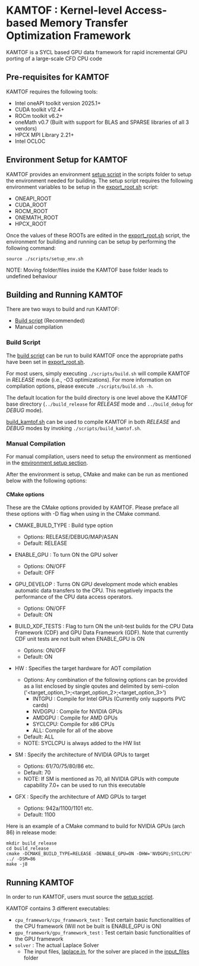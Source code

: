 # KAMTOF : Kernel-level Access-based Memory Transfer Optimization Framework

KAMTOF is a SYCL based GPU data framework for rapid incremental GPU porting of a large-scale CFD CPU code

## Pre-requisites for KAMTOF

KAMTOF requires the following tools:
- Intel oneAPI toolkit version 2025.1+
- CUDA toolkit v12.4+
- ROCm toolkit v6.2+
- oneMath v0.7 (Built with support for BLAS and SPARSE libraries of all 3 vendors)
- HPCX MPI Library 2.21+
- Intel OCLOC

<a name="env_setup"></a>
## Environment Setup for KAMTOF

KAMTOF provides an environment [setup script](scripts/setup_env.sh) in the scripts folder to setup the environment needed for building. The setup script requires the following environment variables to be setup in the [export_root.sh](scripts/export_roots.sh) script:

- ONEAPI_ROOT
- CUDA_ROOT
- ROCM_ROOT
- ONEMATH_ROOT
- HPCX_ROOT

Once the values of these ROOTs are edited in the [export_root.sh](scripts/export_roots.sh) script, the environment for building and running can be setup by performing the following command:

```
source ./scripts/setup_env.sh
```

NOTE: Moving folder/files inside the KAMTOF base folder leads to undefined behaviour   


## Building and Running KAMTOF

There are two ways to build and run KAMTOF:
- [Build script](scipts/build.sh) (Recommended)
- Manual compilation

### Build Script

The [build script](scipts/build.sh) can be run to build KAMTOF once the appropriate paths have been set in [export_root.sh](scripts/export_roots.sh).

For most users, simply executing `./scripts/build.sh` will compile KAMTOF in *RELEASE* mode (i.e., -O3 optimizations). For more information on compilation options, please execute `./scripts/build.sh -h`.

The default location for the build directory is one level above the KAMTOF base directory (`../build_release` for *RELEASE* mode and `../build_debug` for *DEBUG* mode). 

[build_kamtof.sh](scripts/build_kamtof.sh) can be used to compile KAMTOF in both *RELEASE* and *DEBUG* modes by invoking `./scripts/build_kamtof.sh`.


### Manual Compilation

For manual compilation, users need to setup the environment as mentioned in the [environment setup section](#env_setup).

After the environment is setup, CMake and make can be run as mentioned below with the following options:

#### CMake options

These are the CMake options provided by KAMTOF. Please preface all these options with -D flag when using in the CMake command.

- CMAKE_BUILD_TYPE : Build type option
  - Options: RELEASE/DEBUG/MAP/ASAN
  - Default: RELEASE 

- ENABLE_GPU : To turn ON the GPU solver
  - Options: ON/OFF
  - Default: OFF
 
- GPU_DEVELOP : Turns ON GPU development mode which enables automatic data transfers to the CPU. This negatively impacts the performance of the CPU data access operators. 
  - Options: ON/OFF
  - Default: ON
 
- BUILD_XDF_TESTS :  Flag to turn ON the unit-test builds for the CPU Data Framework (CDF) and GPU Data Framework (GDF). Note that currently CDF unit tests are not built when ENABLE_GPU is ON
  - Options: ON/OFF
  - Default: ON

- HW : Specifies the target hardware for AOT compilation
  - Options: Any combination of the following options can be provided as a list enclosed by single qoutes and delimited by semi-colon ('<target_option_1>;<target_option_2>;<target_option_3>') 
    - INTGPU : Compile for Intel GPUs (Currently only supports PVC cards)
    - NVDGPU : Compile for NVIDIA GPUs
    - AMDGPU : Compile for AMD GPUs
    - SYCLCPU: Compile for x86 CPUs
    - ALL: Compile for all of the above
  - Default: ALL
  - NOTE: SYCLCPU is always added to the HW list
 
- SM : Specify the architecture of NVIDIA GPUs to target
  - Options: 61/70/75/80/86 etc.
  - Default: 70
  - NOTE: If SM is mentioned as 70, all NVIDIA GPUs with compute capability 7.0+ can be used to run this executable
 
- GFX : Specify the architecture of AMD GPUs to target
  - Options: 942a/1100/1101 etc.
  - Default: 1100
 
Here is an example of a CMake command to build for NVIDIA GPUs (arch 86) in release mode:

```
mkdir build_release
cd build_release
cmake -DCMAKE_BUILD_TYPE=RELEASE -DENABLE_GPU=ON -DHW='NVDGPU;SYCLCPU' ../ -DSM=86
make -j8
```

## Running KAMTOF

In order to run KAMTOF, users must source the [setup script](scripts/setup_env.sh).

KAMTOF contains 3 different executables: 
- `cpu_framework/cpu_framework_test` : Test certain basic functionalities of the CPU framework (Will not be built is ENABLE_GPU is ON)
- `gpu_framework/gpu_framework_test` : Test certain basic functionalities of the GPU framework
- `solver` : The actual Laplace Solver
  - The input files, [laplace.in](input_files/laplace.in), for the solver are placed in the [input_files](input_files) folder
